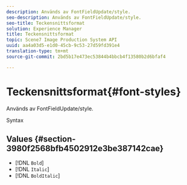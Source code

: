 ```yaml
---
description: Används av FontFieldUpdate/style.
seo-description: Används av FontFieldUpdate/style.
seo-title: Teckensnittsformat
solution: Experience Manager
title: Teckensnittsformat
topic: Scene7 Image Production System API
uuid: aa4a03d5-e1d0-45cb-9c53-27d59fd391e4
translation-type: tm+mt
source-git-commit: 2bd5b17e473ec53844b4bbcb4f13580b2d6bfaf4

---
```



# Teckensnittsformat{#font-styles}

Används av FontFieldUpdate/style.

Syntax

## Values {#section-3980f2568bfb4502912e3be387142cae}

* [!DNL `Bold`]
* [!DNL `Italic`]
* [!DNL `BoldItalic`]

